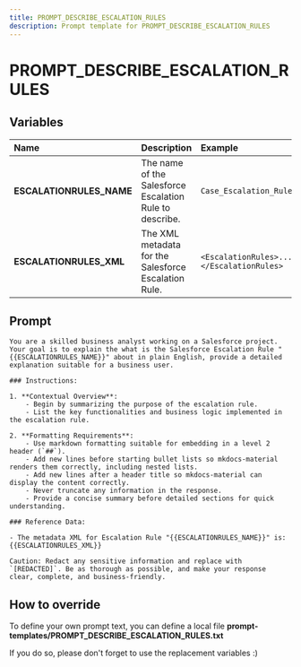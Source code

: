 ```yaml
---
title: PROMPT_DESCRIBE_ESCALATION_RULES
description: Prompt template for PROMPT_DESCRIBE_ESCALATION_RULES
---
```


# PROMPT_DESCRIBE_ESCALATION_RULES

## Variables
| Name | Description | Example |
| :------|:-------------|:---------|
| **ESCALATIONRULES_NAME** | The name of the Salesforce Escalation Rule to describe. | `Case_Escalation_Rule` |
| **ESCALATIONRULES_XML** | The XML metadata for the Salesforce Escalation Rule. | `<EscalationRules>...</EscalationRules>` |

## Prompt

```
You are a skilled business analyst working on a Salesforce project. Your goal is to explain the what is the Salesforce Escalation Rule "{{ESCALATIONRULES_NAME}}" about in plain English, provide a detailed explanation suitable for a business user.

### Instructions:

1. **Contextual Overview**:
    - Begin by summarizing the purpose of the escalation rule.
    - List the key functionalities and business logic implemented in the escalation rule.

2. **Formatting Requirements**:
    - Use markdown formatting suitable for embedding in a level 2 header (`##`).
    - Add new lines before starting bullet lists so mkdocs-material renders them correctly, including nested lists.
    - Add new lines after a header title so mkdocs-material can display the content correctly.
    - Never truncate any information in the response.
    - Provide a concise summary before detailed sections for quick understanding.

### Reference Data:

- The metadata XML for Escalation Rule "{{ESCALATIONRULES_NAME}}" is:
{{ESCALATIONRULES_XML}}

Caution: Redact any sensitive information and replace with `[REDACTED]`. Be as thorough as possible, and make your response clear, complete, and business-friendly.

```

## How to override

To define your own prompt text, you can define a local file **prompt-templates/PROMPT_DESCRIBE_ESCALATION_RULES.txt**

If you do so, please don't forget to use the replacement variables :)
